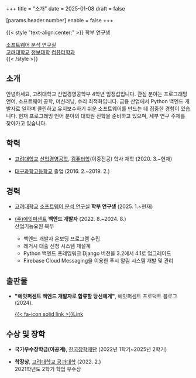 +++
title = "소개"
date = 2025-01-08
draft = false

[params.header.number]
enable = false
+++

{{< style "text-align:center;" >}}
학부 연구생  

[소프트웨어 분석 연구실](https://prl.korea.ac.kr)  
[고려대학교](https://korea.ac.kr) [정보대학](https://info.korea.ac.kr) [컴퓨터학과](https://cs.korea.ac.kr)  
{{< /style >}}

## 소개

안녕하세요, 고려대학교 산업경영공학부 4학년 임정섭입니다. 관심 분야는 프로그래밍 언어, 소프트웨어 공학, 머신러닝, 수리 최적화입니다. 금융 산업에서 Python 백엔드 개발자로 일하며 클린하고 유지보수하기 쉬운 소프트웨어를 만드는 데 집중한 경험이 있습니다. 현재 프로그래밍 언어 분야의 대학원 진학을 준비하고 있으며, 세부 연구 주제를 찾아가고 있습니다.

## 학력

- [고려대학교](https://korea.ac.kr) [산업경영공학](https://ie.korea.ac.kr), [컴퓨터학](https://cs.korea.ac.kr)(이중전공) 학사 재학 (2020. 3.~현재)

- [대구과학고등학교](https://dshs.dge.hs.kr) 졸업 (2016. 2.~2019. 2.)

## 경력

- [고려대학교](https://korea.ac.kr) [소프트웨어 분석 연구실](https://prl.korea.ac.kr) **학부 연구생** (2025. 1.~현재)

- [(주)에잇퍼센트](https://8percent.kr) **백엔드 개발자** (2022. 8.~2024. 8.)  
  산업기능요원 복무
  - 백엔드 개발자 온보딩 프로그램 수립
  - 레거시 대출 신청 시스템 재설계
  - Python 백엔드 프레임워크 Django 버전을 3.2에서 4.1로 업그레이드
  - Firebase Cloud Messaging을 이용한 푸시 알림 시스템 개발 및 관리

## 출판물

- **"에잇퍼센트 백엔드 개발자로 합류할 당신에게"**, 에잇퍼센트 프로덕트 블로그 (2024).  
  
  [{{< fa-icon solid link >}}Link](https://8percent.github.io/2024-07-14/%EB%B0%B1%EC%97%94%EB%93%9C-%EC%98%A8%EB%B3%B4%EB%94%A9-%EC%88%98%EB%A6%BD)

## 수상 및 장학

- **국가우수장학금(이공계)**, [한국장학재단](https://www.kosaf.go.kr) (2022년 1학기~2025년 2학기)  

- **학장상**, [고려대학교 공과대학](https://eng.korea.ac.kr) (2022. 2.)  
  2021학년도 2학기 학업 우수상
